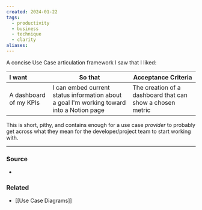 ```yaml
---
created: 2024-01-22
tags:
  - productivity
  - business
  - technique
  - clarity
aliases:
---
```

A concise Use Case articulation framework I saw that I liked:

| **I want** | **So that** | **Acceptance Criteria** |
| :--- | ---- | ---- |
| A dashboard of my KPIs | I can embed current status information about a goal I'm working toward into a Notion page | The creation of a dashboard that can show a chosen metric |

This is short, pithy, and contains enough for a use case *provider* to probably get across what they mean for the developer/project team to start working with.

---
### Source
- 

### Related
- [[Use Case Diagrams]]